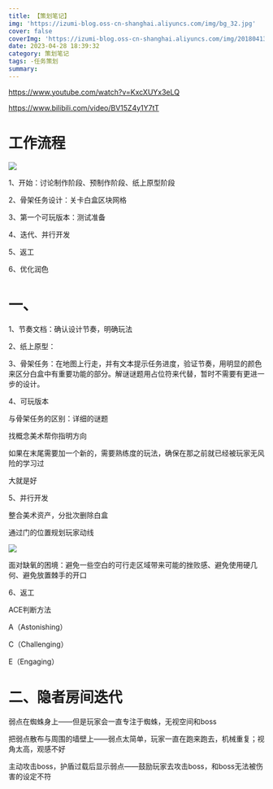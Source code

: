 ```yaml
---
title: 【策划笔记】
img: 'https://izumi-blog.oss-cn-shanghai.aliyuncs.com/img/bg_32.jpg'
cover: false
coverImg: 'https://izumi-blog.oss-cn-shanghai.aliyuncs.com/img/20180413101445_VXV2l.png'
date: 2023-04-28 18:39:32
category: 策划笔记
tags: -任务策划
summary:
---
```

<!--more-->

https://www.youtube.com/watch?v=KxcXUYx3eLQ

https://www.bilibili.com/video/BV15Z4y1Y7tT


# 工作流程

![](https://izumi-blog.oss-cn-shanghai.aliyuncs.com/img/20230428145402.png)

1、开始：讨论制作阶段、预制作阶段、纸上原型阶段

2、骨架任务设计：关卡白盒区块网格

3、第一个可玩版本：测试准备

4、迭代、并行开发

5、返工

6、优化润色

# 一、

1、节奏文档：确认设计节奏，明确玩法

2、纸上原型：

3、骨架任务：在地图上行走，并有文本提示任务进度，验证节奏，用明显的颜色来区分白盒中有重要功能的部分。解谜谜题用占位符来代替，暂时不需要有更进一步的设计。

4、可玩版本

与骨架任务的区别：详细的谜题

找概念美术帮你指明方向

如果在末尾需要加一个新的，需要熟练度的玩法，确保在那之前就已经被玩家无风险的学习过

大就是好

5、并行开发

整合美术资产，分批次删除白盒

通过门的位置规划玩家动线

![](https://izumi-blog.oss-cn-shanghai.aliyuncs.com/img/20230428161628.png)

面对缺氧的困境：避免一些空白的可行走区域带来可能的挫败感、避免使用硬几何、避免放置棘手的开口

6、返工

ACE判断方法

A（Astonishing）

C（Challenging）

E（Engaging）

# 二、隐者房间迭代

弱点在蜘蛛身上——但是玩家会一直专注于蜘蛛，无视空间和boss

把弱点散布与周围的墙壁上——弱点太简单，玩家一直在跑来跑去，机械重复；视角太高，观感不好

主动攻击boss，护盾过载后显示弱点——鼓励玩家去攻击boss，和boss无法被伤害的设定不符

